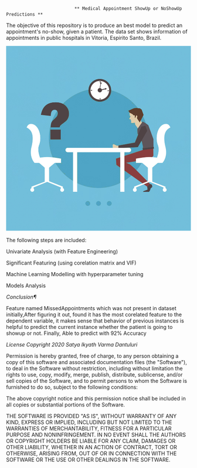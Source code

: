 
                              ** Medical Appointment ShowUp or NoShowUp Predictions **
                              
                              
  The objective of this repository is to produce an best model to predict an appointment's no-show, given a patient. The data set shows information of appointments in public hospitals in Vitoria, Espirito Santo, Brazil.
  
  ![GitHub Logo](/Images/NoShowUp.jpg)
  




  The following steps are included:

  Univariate Analysis (with Feature Engineering)

  Significant Featuring (using corelation matrix and VIF)

  Machine Learning Modelling with hyperparameter tuning
  
  Models Analysis
  
  
*Conclusion¶*
  
Feature named MissedAppointments which was not present in dataset initially,After figuring it out, found it has the most corelated feature to the dependent variable, it makes sense that behavior of previous instances is helpful to predict the current instance whether the patient is going to showup or not. Finally, Able to predict with 92% Accuracy

*License*
*Copyright 2020 Satya Ikyath Varma Dantuluri*

Permission is hereby granted, free of charge, to any person obtaining a copy of this software and associated documentation files (the "Software"), to deal in the Software without restriction, including without limitation the rights to use, copy, modify, merge, publish, distribute, sublicense, and/or sell copies of the Software, and to permit persons to whom the Software is furnished to do so, subject to the following conditions:

The above copyright notice and this permission notice shall be included in all copies or substantial portions of the Software.

THE SOFTWARE IS PROVIDED "AS IS", WITHOUT WARRANTY OF ANY KIND, EXPRESS OR IMPLIED, INCLUDING BUT NOT LIMITED TO THE WARRANTIES OF MERCHANTABILITY, FITNESS FOR A PARTICULAR PURPOSE AND NONINFRINGEMENT. IN NO EVENT SHALL THE AUTHORS OR COPYRIGHT HOLDERS BE LIABLE FOR ANY CLAIM, DAMAGES OR OTHER LIABILITY, WHETHER IN AN ACTION OF CONTRACT, TORT OR OTHERWISE, ARISING FROM, OUT OF OR IN CONNECTION WITH THE SOFTWARE OR THE USE OR OTHER DEALINGS IN THE SOFTWARE.

